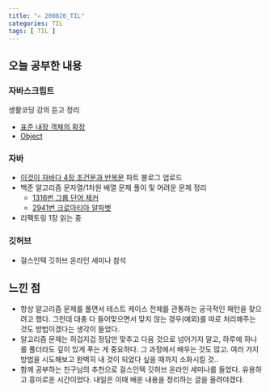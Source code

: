 ```yaml
---
title: "✍ 200826_TIL"
categories: TIL
tags: [ TIL ]
---
```


## 오늘 공부한 내용
### 자바스크립트

생활코딩 강의 듣고 정리

- [표준 내장 객체의 확장](https://hayeon17kim.github.io/javascript/2020/08/26/js-egoing26-standard-built-in-object)
- [Object](https://hayeon17kim.github.io/javascript/2020/08/26/js-egoing27-object)

### 자바

- [이것이 자바다 4장 조건문과 반복문](https://hayeon17kim.github.io/java/2020/08/26/this-is-java-03) 파트 블로그 업로드
- 백준 알고리즘 문자열/1차원 배열 문제 풀이 및 어려운 문제 정리
  - [1316번 그룹 단어 체커](https://hayeon17kim.github.io/algorithm/2020/08/26/baekjoon1316)
  - [2941번 크로아티아 알파벳](https://hayeon17kim.github.io/algorithm/2020/08/26/baekjoon2941)
- 리팩토링 1장 읽는 중

### 깃허브

- 걸스인텍 깃허브 온라인 세미나 참석



## 느낀 점
- 항상 알고리즘 문제를 풀면서 테스트 케이스 전체를 관통하는 궁극적인 패턴을 찾으려고 했다. 그런데 대충 다 들어맞으면서 맞지 않는 경우(예외)를 따로 처리해주는 것도 방법이겠다는 생각이 들었다.
- 알고리즘 문제는 허겁지겁 정답만 맞추고 다음 것으로 넘어가지 말고, 하루에 하나를 풀더라도 깊이 있게 푸는 게 중요하다. 그 과정에서 배우는 것도 많고. 여러 가지 방법을 시도해보고 완벽히 내 것이 되었다 싶을 때까지 소화시킬 것..
- 함께 공부하는 친구님의 추천으로 걸스인텍 깃허브 온라인 세미나를 들었다. 유용하고 흥미로운 시간이었다. 내일은 이때 배운 내용을 정리하는 글을 올려야겠다.